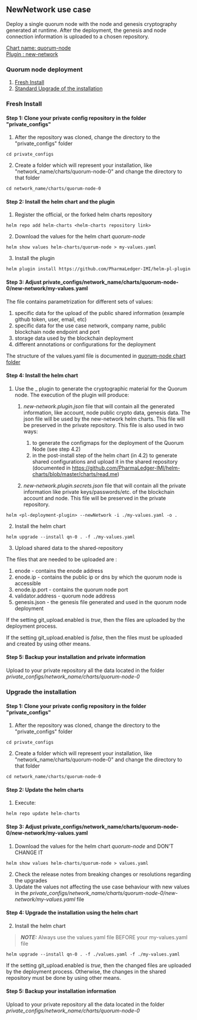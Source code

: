

## NewNetwork use case

Deploy a single quorum node with the node and genesis cryptography generated at runtime. After the deployment, the genesis and node connection information is uploaded to a chosen repository. 

[Chart name: quorum-node](../../charts/quorum-node)<br/>
[Plugin : new-network](https://github.com/PharmaLedger-IMI/helm-pl-plugin)

### Quorum node deployment

1. [Fresh Install](readme.md#fresh-install)
2. [Standard Upgrade of the installation](readme.md#upgrade-the-installation)

### Fresh Install

#### Step 1: Clone your private config repository in the folder "private_configs"


1. After the repository was cloned, change the directory to the "private_configs" folder
```shell
cd private_configs
```
2. Create a folder which will represent your installation, like "network_name/charts/quorum-node-0" and change the directory to that folder
```shell
cd network_name/charts/quorum-node-0
```

#### Step 2: Install the helm chart and the plugin

1. Register the official, or the forked helm charts repository
```shell
helm repo add helm-charts <helm-charts repository link>
```
2. Download the values for the helm chart _quorum-node_
```shell
helm show values helm-charts/quorum-node > my-values.yaml
```
3. Install the _<pl-deployment-plugin>_ plugin
```shell
helm plugin install https://github.com/PharmaLedger-IMI/helm-pl-plugin
```

#### Step 3: Adjust private_configs/network_name/charts/quorum-node-0/new-network/my-values.yaml

The file contains parametrization for different sets of values:
1. specific data for the upload of the public shared information (example github token, user, email, etc)
2. specific data for the use case network, company name, public blockchain node endpoint and port
3. storage data used by the blockchain deployment
4. different annotations or configurations for the deployment

The structure of the values.yaml file is documented in [quorum-node chart folder](../../charts/quorum-node/readme.md) 

#### Step 4: Install the helm chart

1. Use the _<pl-deployment-plugin> plugin to generate the cryptographic material for the Quorum node. 
   The execution of the plugin will produce:
   1. _new-network.plugin.json_ file that will contain all the generated information, like account, node public crypto data, genesis data. The json file will be used by the new-network helm charts. This file will be preserved in the private repository.
      This file is also used in two ways:
       1. to generate the configmaps for the deployment of the Quorum Node (see step 4.2)
       2. in the post-install step of the helm chart (in 4.2) to generate shared configurations and upload it in the shared repository (documented in https://github.com/PharmaLedger-IMI/helm-charts/blob/master/charts/read.me) 
   
   3. _new-network.plugin.secrets.json_ file that will contain all the private information like private keys/passwords/etc. of the blockchain account and node. This file will be preserved in the private repository.
   
```shell
helm <pl-deployment-plugin> --newNetwork -i ./my-values.yaml -o .
```

2. Install the helm chart
```shell
helm upgrade --install qn-0 . -f ./my-values.yaml
```
3. Upload shared data to the shared-repository

The files that are needed to be uploaded are :
1. enode - contains the enode address
2. enode.ip - contains the public ip or dns by which the quorum node is accessible
3. enode.ip.port - contains the quorum node port
4. validator.address - quorum node address
5. genesis.json - the genesis file generated and used in the quorum node deployment

If the setting git_upload.enabled is _true_, then the files are uploaded by the deployment process.

If the setting git_upload.enabled is _false_, then the files must be uploaded and created by using other means.  

#### Step 5: Backup your installation and private information

Upload to your private repository all the data located in the folder _private_configs/network_name/charts/quorum-node-0_


### Upgrade the installation

#### Step 1: Clone your private config repository in the folder "private_configs"


1. After the repository was cloned, change the directory to the "private_configs" folder
```shell
cd private_configs
```
2. Create a folder which will represent your installation, like "network_name/charts/quorum-node-0" and change the directory to that folder
```shell
cd network_name/charts/quorum-node-0
```

#### Step 2: Update the helm charts

1. Execute:
```shell
helm repo update helm-charts
```

#### Step 3: Adjust private_configs/network_name/charts/quorum-node-0/new-network/my-values.yaml

1. Download the values for the helm chart _quorum-node_ and DON'T CHANGE IT
```shell
helm show values helm-charts/quorum-node > values.yaml
```
2. Check the release notes from breaking changes or resolutions regarding the upgrades
3. Update the values not affecting the use case behaviour with new values in the _private_configs/network_name/charts/quorum-node-0/new-network/my-values.yaml_ file

#### Step 4: Upgrade the installation using the helm chart

2. Install the helm chart

>***NOTE:*** Always use the values.yaml file BEFORE your my-values.yaml file

```shell
helm upgrade --install qn-0 . -f ./values.yaml -f ./my-values.yaml
```

If the setting git_upload.enabled is _true_, then the changed files are uploaded by the deployment process. Otherwise, the changes in the shared repository must be done by using other means.

#### Step 5: Backup your installation information

Upload to your private repository all the data located in the folder _private_configs/network_name/charts/quorum-node-0_
